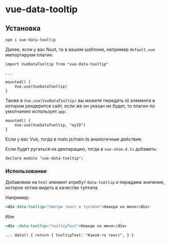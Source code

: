 # vue-data-tooltip

## Установка

```
npm i vue-data-tooltip
```

Далее, если у вас Nuxt, то в вашем шаблоне, например `default.vue` импортируем плагин:

```
import VueDataTooltip from "vue-data-tooltip"

...

mounted() {
    Vue.use(VueDataTooltip)
}
```

Также в `Vue.use(VueDataTooltip)` вы можете передать id элемента в котором рендерится сайт, если же он указан не будет, то плагин по умолчанию использует `app`:

```
mounted() {
    Vue.use(VueDataTooltip, "myID")
}
```

Если у вас Vue, тогда в main.js/main.ts аналогичные действия.

Если будет ругаться на декларацию, тогда в `vue-shim.d.ts` добавить:

```
declare module "vue-data-tooltip";
```

### Использование

Добавляем на `html` элемент атрибут `data-tooltip` и передаем значение, которое хотим видеть в качестве тултипа.

Например:

```html
<div data-tooltip="Смотри текст в тултипе">Наведи на меня</div>
```

Или

```html
<div :data-tooltip="tooltipText">Наведи на меня</div>

... data() { return { tooltipText: "Какой-то текст", } }
```
